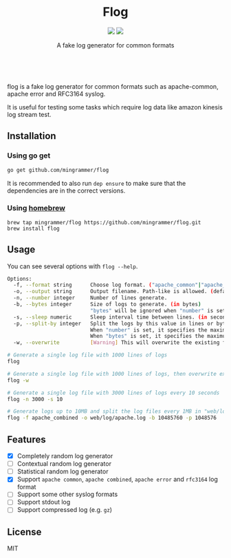 <br><br>

<h1 align="center">Flog</h1>

<p align="center">
  <a href="/LICENSE"><img src="https://img.shields.io/badge/license-MIT-blue.svg"/></a>
  <a href="https://goreportcard.com/report/github.com/mingrammer/flog"><img src="https://goreportcard.com/badge/github.com/mingrammer/flog"/></a>
</p>

<p align="center">
A fake log generator for common formats
</p>

<br><br><br>

flog is a fake log generator for common formats such as apache-common, apache error and RFC3164 syslog.

It is useful for testing some tasks which require log data like amazon kinesis log stream test.

## Installation

### Using go get

```bash
go get github.com/mingrammer/flog
```

It is recommended to also run `dep ensure` to make sure that the dependencies are in the correct versions.

### Using [homebrew](https://brew.sh)

```
brew tap mingrammer/flog https://github.com/mingrammer/flog.git
brew install flog
```

## Usage

You can see several options with `flog --help`.

```bash
Options:
  -f, --format string      Choose log format. ("apache_common"|"apache_combined"|"apache_error"|"rfc3164") (default "apache_common")
  -o, --output string      Output filename. Path-like is allowed. (default "generated.log")
  -n, --number integer     Number of lines generate.
  -b, --bytes integer      Size of logs to generate. (in bytes)
                           "bytes" will be ignored when "number" is set.
  -s, --sleep numeric      Sleep interval time between lines. (in seconds)
  -p, --split-by integer   Split the logs by this value in lines or bytes.
                           When "number" is set, it specifies the maximum number of lines for a log file.
                           When "bytes" is set, it specifies the maximum size of a log file.
  -w, --overwrite          [Warning] This will overwrite the existing file with new created logs.
```

```bash
# Generate a single log file with 1000 lines of logs
flog

# Generate a single log file with 1000 lines of logs, then overwrite existing log file
flog -w

# Generate a single log file with 3000 lines of logs every 10 seconds
flog -n 3000 -s 10

# Generate logs up to 10MB and split the log files every 1MB in "web/log/apache.log" path with apache combined format
flog -f apache_combined -o web/log/apache.log -b 10485760 -p 1048576
```

## Features

* [X] Completely random log generator
* [ ] Contextual random log generator
* [ ] Statistical random log generator
* [x] Support `apache common`, `apache combined`, `apache error` and `rfc3164` log format
* [ ] Support some other syslog formats
* [ ] Support stdout log
* [ ] Support compressed log (e.g. `gz`)

## License

MIT
